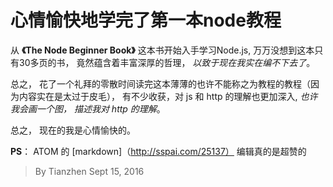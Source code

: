 # 心情愉快地学完了第一本node教程
从 **《The Node Beginner Book》** 这本书开始入手学习Node.js, 万万没想到这本只有30多页的书， 竟然蕴含着丰富深厚的哲理， *以致于现在我实在编不下去了*。

总之， 花了一个礼拜的零散时间读完这本薄薄的也许不能称之为教程的教程（因为内容实在是太过于皮毛）， 有不少收获，对 js 和 http 的理解也更加深入, *也许我会画一个图， 描述我对 http 的理解*。

总之， 现在的我是心情愉快的。

**PS**： ATOM 的 [markdown]（http://sspai.com/25137） 编辑真的是超赞的

> By Tianzhen Sept 15, 2016

